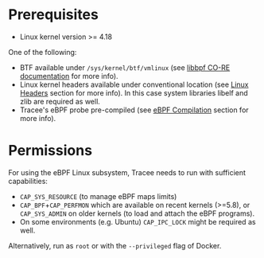 # Prerequisites

* Linux kernel version >= 4.18

One of the following:

* BTF available under `/sys/kernel/btf/vmlinux` (see [libbpf CO-RE documentation] for more info).
* Linux kernel headers available under conventional location (see [Linux Headers](../building/headers.md) section for more info).
  In this case system libraries libelf and zlib are required as well.
* Tracee's eBPF probe pre-compiled (see [eBPF Compilation](../building/ebpf-compilation.md) section for more info).

# Permissions

For using the eBPF Linux subsystem, Tracee needs to run with sufficient capabilities:

* `CAP_SYS_RESOURCE` (to manage eBPF maps limits)
* `CAP_BPF`+`CAP_PERFMON` which are available on recent kernels (>=5.8), or `CAP_SYS_ADMIN` on older kernels (to load
  and attach the eBPF programs).
* On some environments (e.g. Ubuntu) `CAP_IPC_LOCK` might be required as well.

Alternatively, run as `root` or with the `--privileged` flag of Docker.

[libbpf CO-RE documentation]: https://github.com/libbpf/libbpf#bpf-co-re-compile-once--run-everywhere
